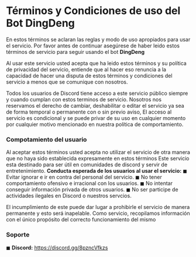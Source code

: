 # **Términos y Condiciones de uso del Bot DingDeng**

En estos términos se aclaran las reglas y modo de uso apropiados para usar el servicio.
Por favor antes de continuar asegúrese de haber leido estos términos de servicio para seguir usando el bot **DingDeng** 

Al usar este servicio usted acepta que ha leido estos términos y su política de privacidad del servicio, entiende que al hacer eso renuncia a la capacidad de hacer una disputa de estos términos y condiciones del servicio a menos que se comunique con nosotros.


Todos los usuarios de Discord tiene acceso a este servicio público siempre y cuando cumplan con estos terminos de servicio.
Nosotros nos reservamos el derecho de cambiar, deshabilitar o editar el servicio ya sea de forma temporal o permanente con o sin previo aviso, El acceso al servicio es condicional y se puede privar de su uso en cualquier momento por cualquier motivo mencionado en nuestra política de comportamiento.

### **Compotamiento del usuario**

Al aceptar estos términos usted acepta no utilizar el servicio de otra manera que no haya sido establecida expresamente en estos términos 
Este servicio esta destinado para ser útil en comunidades de discord y servir de entretenimiento.
**Conducta esperada de los usuarios al usar el servicio:**
  ◼ Evitar ignorar e ir en contra del personal del servicio.
  ◼ No tener comportamiento ofensivo e irracional con los usuarios.
  ◼ No intentar conseguir información privada de otros usuarios.
  ◼ No ser participe de actividades ilegales en Discord o nuestros servcios.
  
El incumplimiento de este puede dar lugar a prohibirle el servicio de manera permanente y esto será inapelable.
Como servicio, recopilamos información con el único propósito del correcto funcionamiento del mismo

### **Soporte**
  ◼ **Discord:** https://discord.gg/8pzncVfkzs

